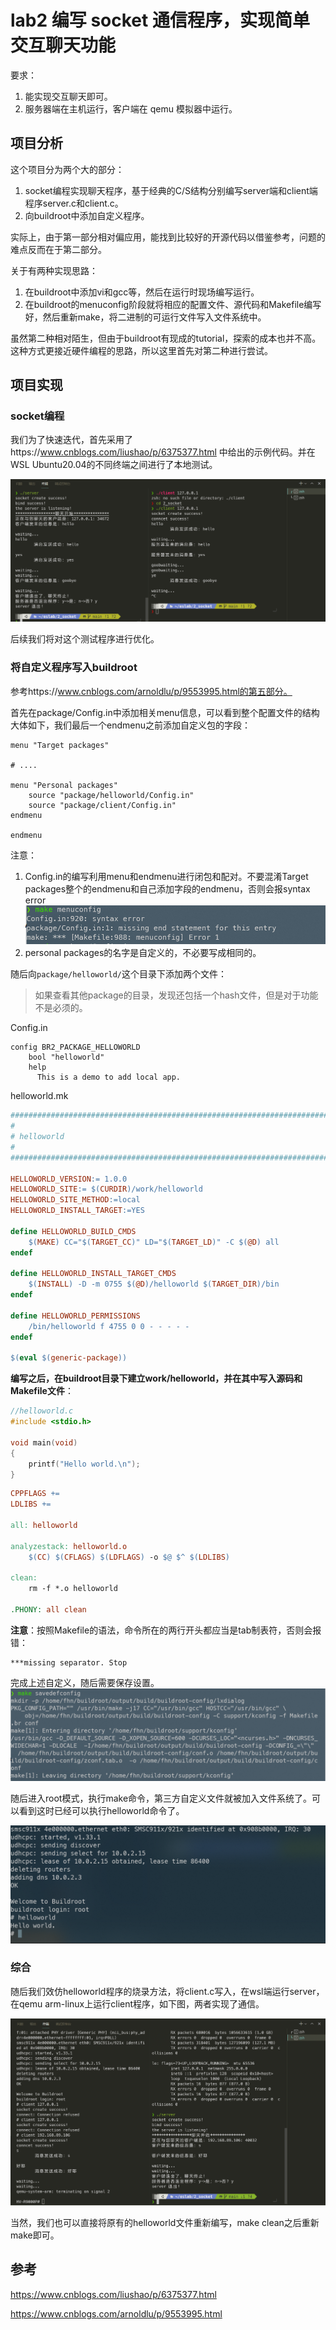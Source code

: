 # lab2 编写 socket 通信程序，实现简单交互聊天功能

要求：
1. 能实现交互聊天即可。
2. 服务器端在主机运行，客户端在 qemu 模拟器中运行。

## 项目分析

这个项目分为两个大的部分：
1. socket编程实现聊天程序，基于经典的C/S结构分别编写server端和client端程序server.c和client.c。
2. 向buildroot中添加自定义程序。

实际上，由于第一部分相对偏应用，能找到比较好的开源代码以借鉴参考，问题的难点反而在于第二部分。

关于有两种实现思路：
1. 在buildroot中添加vi和gcc等，然后在运行时现场编写运行。
2. 在buildroot的menuconfig阶段就将相应的配置文件、源代码和Makefile编写好，然后重新make，将二进制的可运行文件写入文件系统中。

虽然第二种相对陌生，但由于buildroot有现成的tutorial，探索的成本也并不高。这种方式更接近硬件编程的思路，所以这里首先对第二种进行尝试。

## 项目实现

### socket编程

我们为了快速迭代，首先采用了https://www.cnblogs.com/liushao/p/6375377.html 中给出的示例代码。并在WSL Ubuntu20.04的不同终端之间进行了本地测试。

![image-20210814142300460](assets/image-20210814142300460.png)



后续我们将对这个测试程序进行优化。

### 将自定义程序写入buildroot

参考https://www.cnblogs.com/arnoldlu/p/9553995.html的第五部分。

首先在package/Config.in中添加相关menu信息，可以看到整个配置文件的结构大体如下，我们最后一个endmenu之前添加自定义包的字段：

```shell
menu "Target packages"

# ....

menu "Personal packages"
	source "package/helloworld/Config.in"
	source "package/client/Config.in"
endmenu

endmenu
```

注意：

1. Config.in的编写利用menu和endmenu进行闭包和配对。不要混淆Target packages整个的endmenu和自己添加字段的endmenu，否则会报syntax error ![image-20210813223850227](assets/image-20210813223850227.png)
2. personal packages的名字是自定义的，不必要写成相同的。



随后向`package/helloworld/`这个目录下添加两个文件：

> 如果查看其他package的目录，发现还包括一个hash文件，但是对于功能不是必须的。

Config.in

```shell
config BR2_PACKAGE_HELLOWORLD
    bool "helloworld"
    help
      This is a demo to add local app.
```

helloworld.mk

```makefile
################################################################################
#
# helloworld
#
################################################################################

HELLOWORLD_VERSION:= 1.0.0
HELLOWORLD_SITE:= $(CURDIR)/work/helloworld
HELLOWORLD_SITE_METHOD:=local
HELLOWORLD_INSTALL_TARGET:=YES

define HELLOWORLD_BUILD_CMDS
    $(MAKE) CC="$(TARGET_CC)" LD="$(TARGET_LD)" -C $(@D) all
endef

define HELLOWORLD_INSTALL_TARGET_CMDS
    $(INSTALL) -D -m 0755 $(@D)/helloworld $(TARGET_DIR)/bin
endef

define HELLOWORLD_PERMISSIONS
    /bin/helloworld f 4755 0 0 - - - - -
endef

$(eval $(generic-package))
```



**编写之后，在buildroot目录下建立work/helloworld，并在其中写入源码和Makefile文件**：

```c
//helloworld.c
#include <stdio.h>

void main(void)
{
    printf("Hello world.\n");
}
```

```Makefile
CPPFLAGS += 
LDLIBS += 

all: helloworld

analyzestack: helloworld.o
	$(CC) $(CFLAGS) $(LDFLAGS) -o $@ $^ $(LDLIBS)

clean:
	rm -f *.o helloworld

.PHONY: all clean
```

**注意**：按照Makefile的语法，命令所在的两行开头都应当是tab制表符，否则会报错：

```shell
***missing separator. Stop
```

完成上述自定义，随后需要保存设置。
![image-20210813223741555](assets/image-20210813223741555.png)

随后进入root模式，执行make命令，第三方自定义文件就被加入文件系统了。可以看到这时已经可以执行helloworld命令了。

![image-20210814114758774](assets/image-20210814114758774.png)



### 综合

随后我们效仿helloworld程序的烧录方法，将client.c写入，在wsl端运行server，在qemu arm-linux上运行client程序，如下图，两者实现了通信。

![image-20210814130550821](assets/image-20210814130550821.png)

当然，我们也可以直接将原有的helloworld文件重新编写，make clean之后重新make即可。

## 参考

https://www.cnblogs.com/liushao/p/6375377.html

https://www.cnblogs.com/arnoldlu/p/9553995.html

